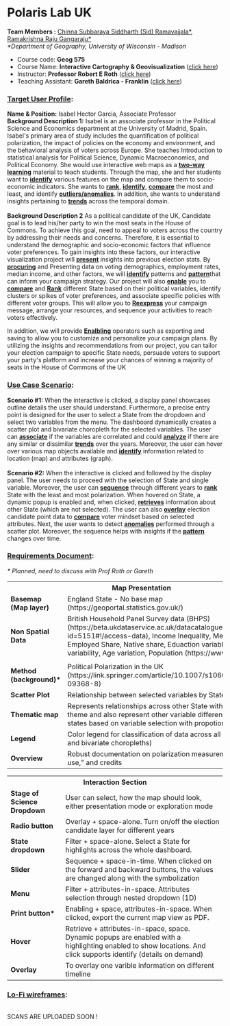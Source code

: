 # Polaris Lab UK
<b>Team Members :</b> <a href="https://sidrcs.github.io/maps/index.html"> Chinna Subbaraya Siddharth (Sid) Ramavajjala*</a>, <a href="https://gangaraju09.github.io/index.html"> Ramakrishna Raju Gangaraju*</a><br>
<i>*Department of Geography, University of Wisconsin - Madison</i>
<p><ul><li>Course code: <b>Geog 575</b></li> <li>Course Name: <b>Interactive Cartography & Geovisualization</b> (<a href = "https://geography.wisc.edu/cartography/education/G575/G575SP2022.html">click here</a>)</li><li>Instructor: <b>Professor Robert E Roth</b> (<a href="https://geography.wisc.edu/gis/staff/roth-robert/">click here</a>)</li> <li>Teaching Assistant: <b>Gareth Baldrica - Franklin</b> (<a href="https://geography.wisc.edu/staff/baldrica-franklin-gareth/">click here</a>)</li></ul></p>

<h3><b><ins>Target User Profile</ins>:</b></h3>
<b>Name & Position:</b> Isabel Hector Garcia, Associate Professor <br>
<b>Background Description 1:</b> Isabel is an associate professor in the Political Science and Economics department at the University of Madrid, Spain. Isabel's primary area of study includes the quantification of political polarization, the impact of policies on the economy and environment, and the behavioral analysis of voters across Europe. She teaches Introduction to statistical analysis for Political Science, Dynamic Macroeconomics, and Political Economy. She would use interactive web maps as a <b><ins>two-way learning</ins></b> material to teach students. Through the map, she and her students want to <b><ins>identify</ins></b> various features on the map and compare them to socio-economic indicators. She wants to <b><ins>rank</b></ins>, <b><ins>identify</b></ins>, <b><ins>compare</b></ins> the most and least, and identify <b><ins>outliers/anomalies</b></ins>. In addition, she wants to understand insights pertaining to <b><ins>trends</b></ins> across the temporal domain.<br>
<br>
<b>Background Description 2</b>  As a political candidate of the UK, Candidate goal is to lead his/her party to win the most seats in the House of Commons. To achieve this goal, need to appeal to voters across the country by addressing their needs and concerns. Therefore, it is essential to understand the demographic and socio-economic factors that influence voter preferences. To gain insights into these factors, our interactive visualization project will <b><ins>present</b></ins> insights into previous election stats. By <b><ins>procuring</b></ins> and Presenting data on voting demographics, employment rates, median income, and other factors, we will <b><ins>identify</b></ins> patterns and <b><ins>pattern</b></ins>that can inform your campaign strategy. Our project will also <b><ins>enable</b></ins> you to <b><ins>compare</b></ins> and <b><ins>Rank</b></ins> different State based on their political variables, identify clusters or spikes of voter preferences, and associate specific policies with different voter groups. This will allow you to <b><ins>Reexpress</b></ins> your campaign message, arrange your resources, and sequence your activities to reach voters effectively.

In addition, we will provide <b><ins>Enalbling</b></ins> operators such as exporting and saving to allow you to customize and personalize your campaign plans. By utilizing the insights and recommendations from our project, you can tailor your election campaign to specific State needs, persuade voters to support your party's platform and increase your chances of winning a majority of seats in the House of Commons of the UK

<h3><b><ins>Use Case Scenario</ins>:</b></h3>
<b>Scenario #1:</b> When the interactive is clicked, a display panel showcases outline details the user should understand. Furthermore, a precise entry point is designed for the user to select a State from the dropdown and select two variables from the menu. The dashboard dynamically creates a scatter plot and bivariate choropleth for the selected variables. The user can <b><ins>associate</b></ins> if the variables are correlated and could <b><ins>analyze</b></ins> if there are any similar or dissimilar <b><ins>trends</b></ins> over the years. Moreover, the user can hover over various map objects available and <b><ins>identify</b></ins> information related to location (map) and attributes (graph).<br>
<br>
<b>Scenario #2:</b> When the interactive is clicked and followed by the display panel. The user needs to proceed with the selection of State and single variable. Moreover, the user can <b><ins>sequence</b></ins> through different years to <b><ins>rank</b></ins> State with the least and most polarization. When hovered on State, a dynamic popup is enabled and, when clicked, <b><ins>retrieves</b></ins> information about other State (which are not selected). The user can also <b><ins>overlay</b></ins> election candidate point data to <b><ins>compare</b></ins> voter mindset based on selected attributes. Next, the user wants to detect <b><ins>anomalies</b></ins> performed through a scatter plot. Moreover, the sequence helps with insights if the <b><ins>pattern</b></ins> changes over time.<br>

<h3><b><ins>Requirements Document</ins>:</b></h3>
<i>* Planned, need to discuss with Prof Roth or Gareth</i>
<table> <tr><th colspan="2">Map Presentation</th></tr>
<tr><td><b>Basemap (Map layer)</b></td>	<td>England State - No base map (https://geoportal.statistics.gov.uk/)</td></tr>
<tr><td><b>Non Spatial Data</b></td>	<td>British Household Panel Survey data (BHPS) (https://beta.ukdataservice.ac.uk/datacatalogue/studies/study?id=5151#!/access-data), Income Inequality, Median Income, Employed Share, Native share, Eduaction variablity, Job status variability, Age variation, Population (https://www.ons.gov.uk/)</td></tr>
<tr><td><b> </b></td>	<td> </td></tr>
<tr><td><b>Method (background)*</b></td>	<td>Political Polarization in the UK (https://link.springer.com/article/10.1007/s10602-022-09368-8)</td></tr>
<tr><td><b>Scatter Plot</b></td>	<td>Relationship between selected variables by State (2D) </td></tr>
<tr><td><b>Thematic map</b></td>	<td>Represents relationships across other State with choropleth theme and also represent other variable difference across states based on variable selection with propotional theme </td></tr>
<tr><td><b>Legend</b></td>	<td>Color legend for classification of data across all map types (uni and bivariate choropleths)</td></tr>
<tr><td><b>Overview</b></td>	<td>Robust documentation on polarization measurements, "how to use," and credits</td></tr> </table>

<table> <tr><th colspan="2">Interaction Section</th></tr>
<tr><td><b>Stage of Science Dropdown</b></td>	<td>User can select, how the map should look, either presentation mode or exploration mode</td></tr>
<tr><td><b>Radio button</b></td>	<td>Overlay + space-alone. Turn on/off the election candidate layer for different years</td></tr>
<tr><td><b>State dropdown</b></td> <td>Filter + space-alone. Select a State for highlights across the whole dashboard.</td></tr>
<tr><td><b>Slider</b></td>	<td>Sequence + space-in-time. When clicked on the forward and backward buttons, the values are changed along with the symbolization</td></tr>
<tr><td><b>Menu</b></td>	<td>Filter + attributes-in-space. Attributes selection through nested dropdown (1D)</td></tr>
<tr><td><b>Print button*</b></td>	<td>Enabling + space, attributes-in-space. When clicked, export the current map view as PDF.</td></tr>
<tr><td><b>Hover</b></td>	<td>Retrieve + attributes-in-space, space. Dynamic popups are enabled with a highlighting enabled to show locations. And click supports identify (details on demand)</td></tr>
<tr><td><b>Overlay </b></td>	<td>To overlay one varible information on different timeline </td></tr> </table>

<h3><b><ins>Lo-Fi wireframes</ins>:</b></h3>
<br>
SCANS ARE UPLOADED SOON !







